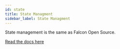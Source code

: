 ```yaml
---
id: state
title: State Managment
sidebar_label: State Managment
---
```


State management is the same as Falcon Open Source.

[Read the docs here](/docs/open-source/falcon-client/local-state-management)
